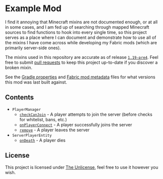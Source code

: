 # Example Mod

I find it annoying that Minecraft mixins are not documented enough, or at all in some cases, and I am fed up of searching through mapped Minecraft sources to find functions to hook into every single time, so this project serves as a place where I can document and demonstrate how to use all of the mixins I have come across while developing my Fabric mods (which are primarily server-side ones).

The mixins used in this repository are accurate as of release [`1.19-pre4`](https://maven.fabricmc.net/docs/yarn-1.19-pre4+build.2/). Feel free to submit [pull requests](https://github.com/viral32111/ExampleMod/pulls) to keep this project up-to-date if you discover a broken mixin.

See the [Gradle properties](/gradle.properties#L9-L15) and [Fabric mod metadata](/src/main/resources/fabric.mod.json#L34-L39) files for what versions this mod was last built against.

## Contents

* `PlayerManager`
  * [`checkCanJoin`](/src/main/java/net/fabricmc/example/mixin/PlayerManagerMixin.java#L22-L33) - A player attempts to join the server (before checks for whitelist, bans, etc.)
  * [`onPlayerConnect`](/src/main/java/net/fabricmc/example/mixin/PlayerManagerMixin.java#L36-L51) - A player successfully joins the server
  * [`remove`](/src/main/java/net/fabricmc/example/mixin/PlayerManagerMixin.java#L54-L64) - A player leaves the server
* `ServerPlayerEntity`
  * [`onDeath`](/src/main/java/net/fabricmc/example/mixin/ServerPlayerEntityMixin.java#L15) - A player dies

## License

This project is licensed under [The Unlicense](https://unlicense.org/), feel free to use it however you wish.
